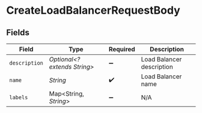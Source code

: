 # CreateLoadBalancerRequestBody


## Fields

| Field                        | Type                         | Required                     | Description                  |
| ---------------------------- | ---------------------------- | ---------------------------- | ---------------------------- |
| `description`                | *Optional<? extends String>* | :heavy_minus_sign:           | Load Balancer description    |
| `name`                       | *String*                     | :heavy_check_mark:           | Load Balancer name           |
| `labels`                     | Map<String, *String*>        | :heavy_minus_sign:           | N/A                          |